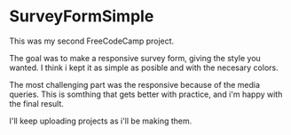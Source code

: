 # SurveyFormSimple

This was my second FreeCodeCamp project.

The goal was to make a responsive survey form, giving the style you wanted.
I think i kept it as simple as posible and with the necesary colors.

The most challenging part was the responsive because of the media queries. This is 
somthing that gets better with practice, and i'm happy with the final result.

I'll keep uploading projects as i'll be making them.
